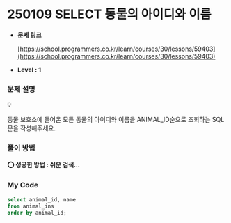 # 250109 SELECT 동물의 아이디와 이름

- **문제 링크**
    
    [https://school.programmers.co.kr/learn/courses/30/lessons/59403](https://school.programmers.co.kr/learn/courses/30/lessons/59403)
    
- **Level : 1**

### 문제 설명

<aside>
💡

동물 보호소에 들어온 모든 동물의 아이디와 이름을 ANIMAL_ID순으로 조회하는 SQL문을 작성해주세요. 

</aside>

### 풀이 방법

<aside>

**⭕ 성공한 방법 : 쉬운 검색…**

</aside>

### My Code

```sql
select animal_id, name 
from animal_ins 
order by animal_id;
```